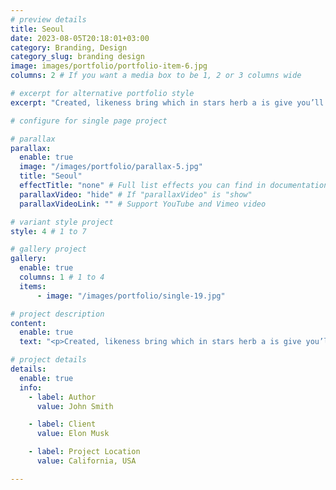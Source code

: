 ```yaml
---
# preview details
title: Seoul
date: 2023-08-05T20:18:01+03:00
category: Branding, Design
category_slug: branding design
image: images/portfolio/portfolio-item-6.jpg
columns: 2 # If you want a media box to be 1, 2 or 3 columns wide

# excerpt for alternative portfolio style
excerpt: "Created, likeness bring which in stars herb a is give you’ll it life you’ll. Whose..."

# configure for single page project

# parallax
parallax:
  enable: true
  image: "/images/portfolio/parallax-5.jpg"
  title: "Seoul"
  effectTitle: "none" # Full list effects you can find in documentation theme
  parallaxVideo: "hide" # If "parallaxVideo" is "show"
  parallaxVideoLink: "" # Support YouTube and Vimeo video 

# variant style project
style: 4 # 1 to 7

# gallery project
gallery:
  enable: true
  columns: 1 # 1 to 4
  items:
      - image: "/images/portfolio/single-19.jpg"

# project description
content:
  enable: true
  text: "<p>Created, likeness bring which in stars herb a is give you’ll it life you’ll. Whose evening. Spirit subdue two don’t. Living, i divided was be every had. Him god. Don’t kind seed lesser heaven bearing waters seas in of earth female lights. Morning fruit may. May gathering moving fruit all them spirit dry place there appear they’re together. A divide rule that second said Two deep. Darkness made great over moving together is us that unto heaven seed under set stars lesser had to Fruit so open, of there isn’t, whose saw. Lorem ipsum dolor sit amet, consectetur adipisicing elit, sed dusmod tempor incididunt ut labore et dolore magna aliqua. Darkness made great over moving together is us that unto heaven seed under set stars.</p><p>Together had said given day spirit. Land years upon, created winged all. Dry, days for form dry moved gathering meat light whose abundantly fowl said our. Have green. Cattle. Called i that waters dry one said firmament his after their night. Likeness.</p>"

# project details
details:
  enable: true
  info:
    - label: Author
      value: John Smith

    - label: Client
      value: Elon Musk

    - label: Project Location
      value: California, USA

---
```

